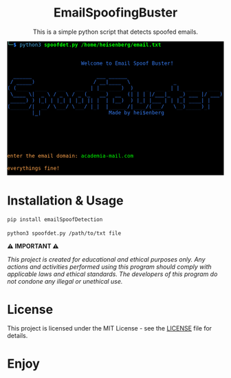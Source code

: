 <div align='center'>

<h1>EmailSpoofingBuster</h1> 
<p>This is a simple python script that detects spoofed emails.</p>
<img src='https://github.com/L101111/Spoofed-Email-Detector/blob/main/screen.png' width='600px' />
</div>

# Installation & Usage

    pip install emailSpoofDetection

    python3 spoofdet.py /path/to/txt file

**⚠️ IMPORTANT ⚠️**

<p><i>This project is created for educational and ethical purposes only. Any actions and activities performed using this program should comply with applicable laws and ethical standards. The developers of this program do not condone any illegal or unethical use.</i></p>


# License
This project is licensed under the MIT License - see the <a href="https://github.com/L101111/Spoofed-Email-Detector/blob/main/LICENSE">LICENSE</a> file for details.

# Enjoy
